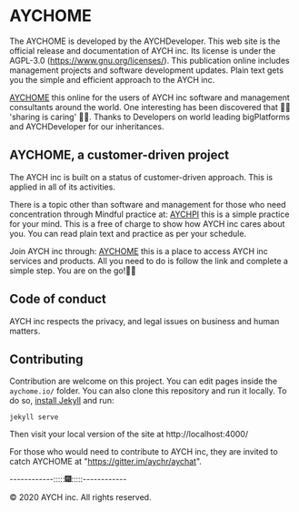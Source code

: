 # AYCHOME 

The AYCHOME is developed by the AYCHDeveloper. This web site is the official release and documentation of AYCH inc. Its license is under the AGPL-3.0 (https://www.gnu.org/licenses/).
This publication online includes management projects and software development updates. Plain text gets you the simple and efficient approach to the AYCH inc. 

[AYCHOME](https://aychome.github.io/) this online for the users of AYCH inc software and  management consultants around the world. One interesting has been discovered that 🎁🎁 'sharing is caring' 🎁🎁. Thanks to Developers on world leading bigPlatforms and AYCHDeveloper for our inheritances.


## AYCHOME, a customer-driven project
The AYCH inc is built on a status of customer-driven approach. This is applied in all of its activities.

There is a topic other than software and management for those who need concentration through Mindful practice at:
[AYCHPI](https://aychpi.github.io/) this is a simple practice for your mind. This is a free of charge to show how AYCH inc cares about you. You can read plain text and practice as per your schedule.

Join AYCH inc through:
[AYCHOME](https://github.com/apps/aychome/) this is a place to access AYCH inc services and products. All you need to do is follow the link and complete a simple step. You are on the go!🐩🐩


## Code of conduct
AYCH inc respects the privacy, and legal issues on business and human matters.  


## Contributing

Contribution are welcome on this project. You can edit pages inside the `aychome.io/` folder. You can also clone this repository and run it locally. To do so, [install Jekyll](https://jekyllrb.com/docs/installation/) and run:

```
jekyll serve
```

Then visit your local version of the site at http://localhost:4000/

For those who would need to contribute to AYCH inc, they are invited to catch AYCHOME at "https://gitter.im/aychr/aychat".


------------:::::🎆:::::------------

© 2020 AYCH inc. All rights reserved.
